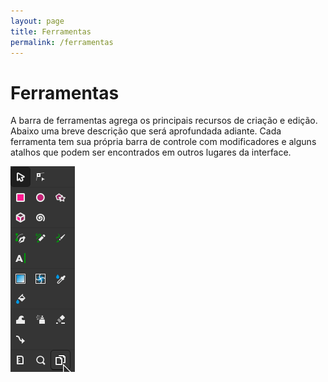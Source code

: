 ```yaml
---
layout: page
title: Ferramentas
permalink: /ferramentas
---
```


# Ferramentas

A barra de ferramentas agrega os principais recursos de criação e edição. Abaixo uma breve descrição que será aprofundada adiante. Cada ferramenta tem sua própria barra de controle com modificadores e alguns atalhos que podem ser encontrados em outros lugares da interface.

<img src="/assets/Pasted image 20220629135731.png"/>
